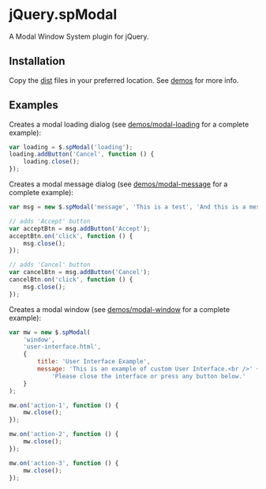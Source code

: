 # jQuery.spModal

A Modal Window System plugin for jQuery.

## Installation
Copy the [dist](dist) files in your preferred location. See [demos](demos) for more info.

## Examples

Creates a modal loading dialog (see [demos/modal-loading](demos/modal-loading) for a complete example):
```JavaScript
var loading = $.spModal('loading');
loading.addButton('Cancel', function () {
    loading.close();
});
```

Creates a modal message dialog (see [demos/modal-message](demos/modal-message) for a complete example):
```JavaScript
var msg = new $.spModal('message', 'This is a test', 'And this is a message...');

// adds 'Accept' button
var acceptBtn = msg.addButton('Accept');
acceptBtn.on('click', function () {
    msg.close();
});

// adds 'Cancel' button
var cancelBtn = msg.addButton('Cancel');
cancelBtn.on('click', function () {
    msg.close();
});
```

Creates a modal window (see [demos/modal-window](demos/modal-window) for a complete example):
```JavaScript
var mw = new $.spModal(
    'window',
    'user-interface.html',
    {
        title: 'User Interface Example',
        message: 'This is an example of custom User Interface.<br />' +
            'Please close the interface or press any button below.'
    }
);

mw.on('action-1', function () {
    mw.close();
});

mw.on('action-2', function () {
    mw.close();
});

mw.on('action-3', function () {
    mw.close();
});
```

[dist]:/soloproyectos/jquery.modal/tree/master/dist
[demos]:/soloproyectos/jquery.modal/tree/master/demos
[demos/modal-loading]:/soloproyectos/jquery.modal/tree/master/demos/modal-loading
[demos/modal-message]:/soloproyectos/jquery.modal/tree/master/demos/modal-message
[demos/modal-window]:/soloproyectos/jquery.modal/tree/master/demos/modal-window
